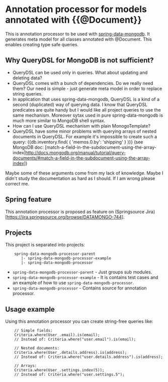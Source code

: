 Annotation processor for models annotated with {{@Document}}
============================================================

This is annotation processor to be used with [spring-data-mongodb](http://www.springsource.org/spring-data/mongodb). It generates meta model for all classes annotated with @Document. This enables creating type safe queries.

Why QueryDSL for MongoDB is not sufficient? 
-------------------------------------------
- QueryDSL can be used only in queries. What about updating and deleting data?
- QueryDSL comes with a bunch of dependencies. Do we really need them? Our need is simple - just generate meta model in order to replace string queries.
- In application that uses spring-data-mongodb, QueryDSL is a kind of a second (duplicated) way of querying data. I know that QueryDSL predicates are quite handy but I would like all project queries to use the same mechanism. Moreover sytax used in pure spring-data-mongodb is much more similar to MongoDB shell syntax.
- How can I use QueryDSL mechanism with plain MonogoTemplate?
- QueryDSL have some minor problems with querying arrays of nested documents in QueryDSL. For example it's impossible to create such a query: {{db.inventory.find( { 'memos.0.by': 'shipping' } )}} (see MongoDB doc: [match-a-field-in-the-subdocument-using-the-array-index|http://docs.mongodb.org/manual/tutorial/query-documents/#match-a-field-in-the-subdocument-using-the-array-index])

Maybe some of these arguments come from my lack of knowledge. Maybe I didn't study the documentation as hard as I should. If I am wrong please correct me.

Spring feature
--------------
This annotation processor is proposed as feature on (Springsource Jira)[https://jira.springsource.org/browse/DATAMONGO-744].

Projects
--------
This project is separated into projects:

		spring-data-mongodb-processor-parent
		   |- spring-data-mongodb-processor-example
		   |- spring-data-mongodb-processor

- `spring-data-mongodb-processor-parent` - Just groups sub modules.
- `spring-data-mongodb-processor-example` - It is contains test cases and an example of how to use `spring-data-mongodb-processor`.
- `spring-data-mongodb-processor` - Contains source for annotation processor.

Usage example
-------------

Using this annotation processor you can create string-free queries like:

		// Simple fields:		
		Criteria.where(User_.email).is(email);
		// Instead of: Criteria.where("user.email").is(email);

		// Nested documents:	
		Criteria.where(User_.details.address).is(address);
		// Instead of: Criteria.where("user.details.address").is(address);

		// Arrays:	
		Criteria.where(User_.settings.index(5));
		// Instead of: Criteria.where("user.settings.5");

